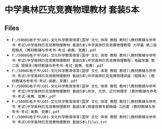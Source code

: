 # 中学奥林匹克竞赛物理教材 套装5本

## Files

- `F:/5000G电子书\G01-文化科学教育体育(国学 文化 体育 教程 教材)\教材教辅与参考书 考试\中学奥林匹克竞赛物理教材 套装5本\中学奥林匹克竞赛物理教程 力学篇 第二版 程稼夫 (教材教辅与参考书·考试·奥赛、竞赛).pdf`
- `F:/5000G电子书\G01-文化科学教育体育(国学 文化 体育 教程 教材)\教材教辅与参考书 考试\中学奥林匹克竞赛物理教材 套装5本\中学奥林匹克竞赛物理教程：电磁学篇 第二版 程稼夫(教材教辅与参考书·考试·奥赛、竞赛).pdf`
- `F:/5000G电子书\G01-文化科学教育体育(国学 文化 体育 教程 教材)\教材教辅与参考书 考试\中学奥林匹克竞赛物理教材 套装5本\中学奥林匹克竞赛物理讲座（程稼夫）(教材教辅与参考书·考试·奥赛、竞赛).pdf`
- `F:/5000G电子书\G01-文化科学教育体育(国学 文化 体育 教程 教材)\教材教辅与参考书 考试\中学奥林匹克竞赛物理教材 套装5本\热学、光学、近代物理学 (教材教辅与参考书·考试·奥赛、竞赛).pdf`
- `F:/5000G电子书\G01-文化科学教育体育(国学 文化 体育 教程 教材)\教材教辅与参考书 考试\中学奥林匹克竞赛物理教材 套装5本\物理竞赛专题精编-江四喜 (教材教辅与参考书·考试·奥赛、竞赛).pdf`
- `F:/5000G电子书\G01-文化科学教育体育(国学 文化 体育 教程 教材)\教材教辅与参考书 考试\中学奥林匹克竞赛物理教材 套装5本\files.txt`
